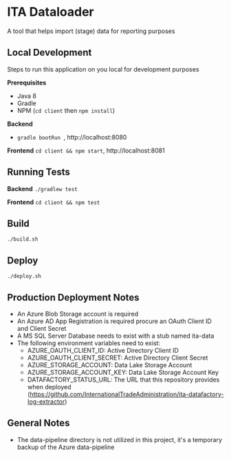 # ITA Dataloader
A tool that helps import (stage) data for reporting purposes

## Local Development
Steps to run this application on you local for development purposes

**Prerequisites** 
 - Java 8
 - Gradle
 - NPM (`cd client` then `npm install`)

**Backend** 
 - `gradle bootRun `, http://localhost:8080

**Frontend** `cd client && npm start`, http://localhost:8081

## Running Tests

**Backend** `./gradlew test`

**Frontend**  `cd client && npm test`

## Build
```./build.sh```

## Deploy
```./deploy.sh```

## Production Deployment Notes
 - An Azure Blob Storage account is required
 - An Azure AD App Registration is required procure an OAuth Client ID and Client Secret
 - A MS SQL Server Database needs to exist with a stub named ita-data
 - The following environment variables need to exist:
    - AZURE_OAUTH_CLIENT_ID: Active Directory Client ID
    - AZURE_OAUTH_CLIENT_SECRET: Active Directory Client Secret
    - AZURE_STORAGE_ACCOUNT: Data Lake Storage Account
    - AZURE_STORAGE_ACCOUNT_KEY: Data Lake Storage Account Key
    - DATAFACTORY_STATUS_URL: The URL that this repository provides when deployed (https://github.com/InternationalTradeAdministration/ita-datafactory-log-extractor)

## General Notes
 - The data-pipeline directory is not utilized in this project, it's a temporary backup of the Azure data-pipeline
